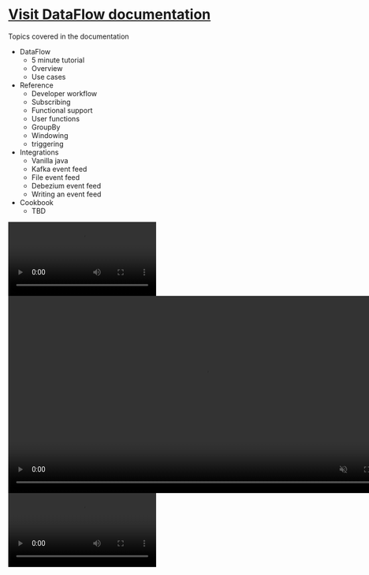 # [Visit DataFlow documentation](https://telaminai.github.io/dataflow-docs/)


Topics covered in the documentation
- DataFlow
  - 5 minute tutorial
  - Overview
  - Use cases
- Reference
  - Developer workflow
  - Subscribing
  - Functional support
  - User functions
  - GroupBy
  - Windowing
  - triggering
- Integrations
  - Vanilla java
  - Kafka event feed
  - File event feed
  - Debezium event feed
  - Writing an event feed
- Cookbook
  - TBD
 


<video src="https://github.com/user-attachments/assets/ea6283c1-f787-42f9-8d28-cb9da030085f" controls="controls" style="max-width: 730px;">
</video>

<video src="https://private-user-images.githubusercontent.com/12534882/410417853-ea6283c1-f787-42f9-8d28-cb9da030085f.mov" controls="controls" muted="muted" style="max-height:630px; min-height: 400px">
</video>

<video src="https://user-images.githubusercontent.com/28604639/146938627-beb71c68-b6d6-4d9f-a7eb-2d23c5b95e14.mov" controls="controls" style="max-width: 730px;">
</video>